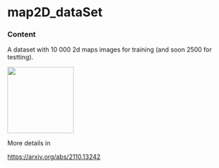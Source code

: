 # map2D_dataSet
### Content
A dataset with 10 000 2d maps images for training (and soon 2500 for testting). 

<img src="https://user-images.githubusercontent.com/93042462/139294632-ae8faec9-f654-44a9-9d11-030301d31dcd.png" width="150" height="150">

More details in 

https://arxiv.org/abs/2110.13242
